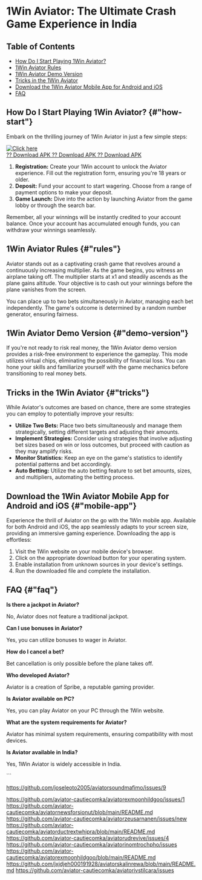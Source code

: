 # 1Win Aviator: The Ultimate Crash Game Experience in India

## Table of Contents

-   [How Do I Start Playing 1Win Aviator?](\%22#how-start\%22)
-   [1Win Aviator Rules](\%22#rules\%22)
-   [1Win Aviator Demo Version](\%22#demo-version\%22)
-   [Tricks in the 1Win Aviator](\%22#tricks\%22)
-   [Download the 1Win Aviator Mobile App for Android and
    iOS](\%22#mobile-app\%22)
-   [FAQ](\%22#faq\%22)

## How Do I Start Playing 1Win Aviator? {#"how-start"}

Embark on the thrilling journey of 1Win Aviator in just a few simple
steps:

[![Click
here](https://readscoops.com/wp-content/uploads/2023/03/Readscoop-aviator-1-1.jpg)](https://traff.sbs/deff)\
[?? Download APK ?? Download APK ?? Download
APK](https://traff.sbs/deff)

1.  **Registration:** Create your 1Win account to unlock the Aviator
    experience. Fill out the registration form, ensuring you\'re 18
    years or older.
2.  **Deposit:** Fund your account to start wagering. Choose from a
    range of payment options to make your deposit.
3.  **Game Launch:** Dive into the action by launching Aviator from the
    game lobby or through the search bar.

Remember, all your winnings will be instantly credited to your account
balance. Once your account has accumulated enough funds, you can
withdraw your winnings seamlessly.

## 1Win Aviator Rules {#"rules"}

Aviator stands out as a captivating crash game that revolves around a
continuously increasing multiplier. As the game begins, you witness an
airplane taking off. The multiplier starts at x1 and steadily ascends as
the plane gains altitude. Your objective is to cash out your winnings
before the plane vanishes from the screen.

You can place up to two bets simultaneously in Aviator, managing each
bet independently. The game\'s outcome is determined by a random number
generator, ensuring fairness.

## 1Win Aviator Demo Version {#"demo-version"}

If you\'re not ready to risk real money, the 1Win Aviator demo version
provides a risk-free environment to experience the gameplay. This mode
utilizes virtual chips, eliminating the possibility of financial loss.
You can hone your skills and familiarize yourself with the game
mechanics before transitioning to real money bets.

## Tricks in the 1Win Aviator {#"tricks"}

While Aviator\'s outcomes are based on chance, there are some strategies
you can employ to potentially improve your results:

-   **Utilize Two Bets:** Place two bets simultaneously and manage them
    strategically, setting different targets and adjusting their
    amounts.
-   **Implement Strategies:** Consider using strategies that involve
    adjusting bet sizes based on win or loss outcomes, but proceed with
    caution as they may amplify risks.
-   **Monitor Statistics:** Keep an eye on the game\'s statistics to
    identify potential patterns and bet accordingly.
-   **Auto Betting:** Utilize the auto betting feature to set bet
    amounts, sizes, and multipliers, automating the betting process.

## Download the 1Win Aviator Mobile App for Android and iOS {#"mobile-app"}

Experience the thrill of Aviator on the go with the 1Win mobile app.
Available for both Android and iOS, the app seamlessly adapts to your
screen size, providing an immersive gaming experience. Downloading the
app is effortless:

1.  Visit the 1Win website on your mobile device\'s browser.
2.  Click on the appropriate download button for your operating system.
3.  Enable installation from unknown sources in your device\'s settings.
4.  Run the downloaded file and complete the installation.

## FAQ {#"faq"}

**Is there a jackpot in Aviator?**

No, Aviator does not feature a traditional jackpot.

**Can I use bonuses in Aviator?**

Yes, you can utilize bonuses to wager in Aviator.

**How do I cancel a bet?**

Bet cancellation is only possible before the plane takes off.

**Who developed Aviator?**

Aviator is a creation of Spribe, a reputable gaming provider.

**Is Aviator available on PC?**

Yes, you can play Aviator on your PC through the 1Win website.

**What are the system requirements for Aviator?**

Aviator has minimal system requirements, ensuring compatibility with
most devices.

**Is Aviator available in India?**

Yes, 1Win Aviator is widely accessible in India.

\`\`\`

https://github.com/joseleoto2005/aviatorsoundmafimo/issues/9

https://github.com/aviator-cautiecomka/aviatorexmoonhildgoo/issues/1
https://github.com/aviator-cautiecomka/aviatornewsforsionut/blob/main/README.md
https://github.com/aviator-cautiecomka/aviatorzeusarnanen/issues/new
https://github.com/aviator-cautiecomka/aviatorductrextwhipra/blob/main/README.md
https://github.com/aviator-cautiecomka/aviatorudrevive/issues/4
https://github.com/aviator-cautiecomka/aviatorinomtrochpho/issues
https://github.com/aviator-cautiecomka/aviatorexmoonhildgoo/blob/main/README.md
https://github.com/jxjdjeh000191928/aviatorskalinrewa/blob/main/README.md
https://github.com/aviator-cautiecomka/aviatorivstilcara/issues




